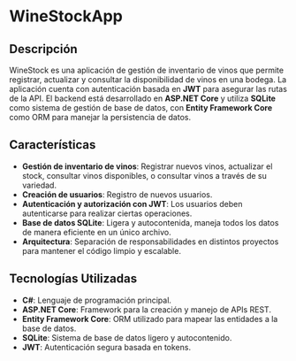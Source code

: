 # WineStockApp

## Descripción

WineStock es una aplicación de gestión de inventario de vinos que permite registrar, actualizar y consultar la disponibilidad de vinos en una bodega. La aplicación cuenta con autenticación basada en **JWT** para asegurar las rutas de la API. El backend está desarrollado en **ASP.NET Core** y utiliza **SQLite** como sistema de gestión de base de datos, con **Entity Framework Core** como ORM para manejar la persistencia de datos.

## Características

- **Gestión de inventario de vinos**: Registrar nuevos vinos, actualizar el stock, consultar vinos disponibles, o consultar vinos a través de su variedad.
- **Creación de usuarios**: Registro de nuevos usuarios.
- **Autenticación y autorización con JWT**: Los usuarios deben autenticarse para realizar ciertas operaciones.
- **Base de datos SQLite**: Ligera y autocontenida, maneja todos los datos de manera eficiente en un único archivo.
- **Arquitectura**: Separación de responsabilidades en distintos proyectos para mantener el código limpio y escalable.

## Tecnologías Utilizadas

- **C#**: Lenguaje de programación principal.
- **ASP.NET Core**: Framework para la creación y manejo de APIs REST.
- **Entity Framework Core**: ORM utilizado para mapear las entidades a la base de datos.
- **SQLite**: Sistema de base de datos ligero y autocontenido.
- **JWT**: Autenticación segura basada en tokens.
